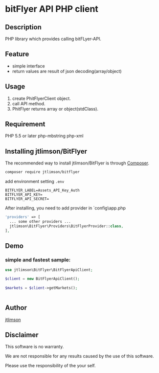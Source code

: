 bitFlyer API PHP client
=======================

## Description

PHP library which provides calling bitFLyer-API.

## Feature

- simple interface
- return values are result of json decoding(array/object)

## Usage

1. create PhitFlyerClient object.
2. call API method.
3. PhitFlyer returns array or object(stdClass).

## Requirement

PHP 5.5 or later
php-mbstring
php-xml

## Installing jtlimson/BitFlyer

The recommended way to install jtlimson/BitFlyer is through
[Composer](http://getcomposer.org).

```bash
composer require jtlimson/bitflyer
```
add environment setting `.env`
```
BITFLYER_LABEL=Assets_API_Key_Auth
BITFLYER_API_KEY=
BITFLYER_API_SECRET=
```
After installing, you need to add provider in `config\app.php
```php
'providers' => [
  ... some other providers ...
  jtlimson\BitFlyer\Providers\BitFlyerProvider::class,
],
```


## Demo

### simple and fastest sample:
```php
use jtlimson\BitFlyer\BitFlyerApiClient;

$client = new BitFlyerApiClient();
 
$markets = $client->getMarkets();
 
```

## Author

[jtlimson](https://github.com/jtlimson)

## Disclaimer

This software is no warranty.

We are not responsible for any results caused by the use of this software.

Please use the responsibility of the your self.

